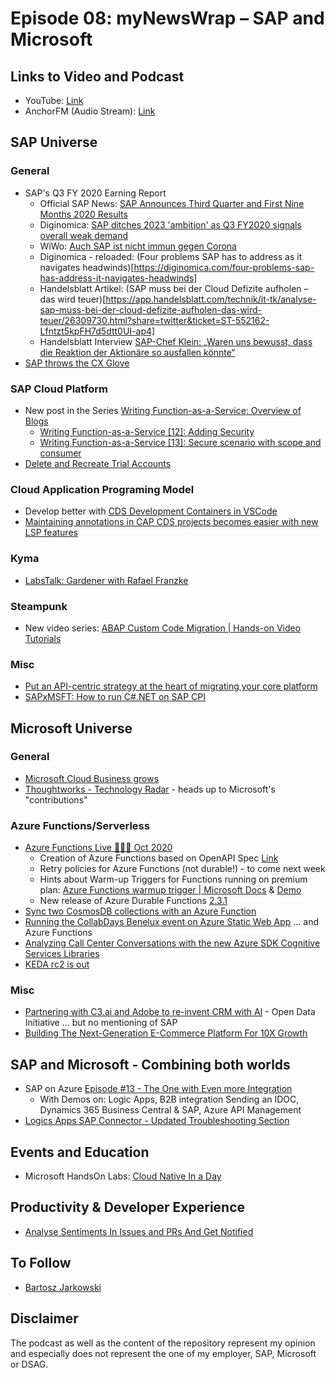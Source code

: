 # Episode 08: myNewsWrap – SAP and Microsoft 

## Links to Video and Podcast
* YouTube: [Link]() 
* AnchorFM (Audio Stream): [Link]() 

## SAP Universe

### General
* SAP's Q3 FY 2020 Earning Report
    * Official SAP News: [SAP Announces Third Quarter and First Nine Months 2020 Results](https://news.sap.com/2020/10/sap-announces-third-quarter-and-first-nine-months-2020-results/)
    * Diginomica: [SAP ditches 2023 'ambition' as Q3 FY2020 signals overall weak demand](https://diginomica.com/sap-ditches-2023-ambition-q3-fy2020-signals-overall-weak-demand)
    * WiWo: [Auch SAP ist nicht immun gegen Corona](https://www.wiwo.de/unternehmen/it/walldorfer-softwarekonzern-auch-sap-ist-nicht-immun-gegen-corona/26307900.html)
    * Diginomica - reloaded: (Four problems SAP has to address as it navigates headwinds)[https://diginomica.com/four-problems-sap-has-address-it-navigates-headwinds]
    * Handelsblatt Artikel: (SAP muss bei der Cloud Defizite aufholen – das wird teuer)[https://app.handelsblatt.com/technik/it-tk/analyse-sap-muss-bei-der-cloud-defizite-aufholen-das-wird-teuer/26309730.html?share=twitter&ticket=ST-552162-Lfntzt5kpFH7d5dtt0UI-ap4]
    * Handelsblatt Interview [SAP-Chef Klein: „Waren uns bewusst, dass die Reaktion der Aktionäre so ausfallen könnte“](https://www.handelsblatt.com/technik/it-internet/interview-sap-chef-klein-waren-uns-bewusst-dass-die-reaktion-der-aktionaere-so-ausfallen-koennte/26308968.html?social=ln-hb_hk-ph-ne-or-&ticket=ST-552149-xzpzfplyRiekBhkfBFgC-ap4)
* [SAP throws the CX Glove](https://customerthink.com/sap-throws-the-cx-glove/)

### SAP Cloud Platform
* New post in the Series [Writing Function-as-a-Service: Overview of Blogs](https://blogs.sap.com/2020/06/17/writing-functions-as-a-service-overview-of-blogs/)
    * [Writing Function-as-a-Service [12]: Adding Security](https://blogs.sap.com/2020/10/29/writing-function-as-a-service-12-adding-security/)
    * [Writing Function-as-a-Service [13]: Secure scenario with scope and consumer](https://blogs.sap.com/2020/10/29/writing-function-as-a-service-13-secure-scenario-with-scope-and-consumer/)
* [Delete and Recreate Trial Accounts](https://blogs.sap.com/2020/10/23/how-to-delete-and-recreate-your-sap-cloud-platform-trial-account/)


### Cloud Application Programing Model
* Develop better with [CDS Development Containers in VSCode](https://blogs.sap.com/2020/10/26/create-a-development-container-for-cds-in-visual-studio-code/)
* [Maintaining annotations in CAP CDS projects becomes easier  with new LSP features ](https://blogs.sap.com/2020/10/14/maintaining-annotations-in-cap-cds-projects-becomes-easier-with-new-lsp-features/)

### Kyma
* [LabsTalk: Gardener with Rafael Franzke](https://blogs.sap.com/2020/10/29/labstalk-gardener-with-rafael-franzke/)

### Steampunk
* New video series: [ABAP Custom Code Migration | Hands-on Video Tutorials](https://blogs.sap.com/2020/10/20/abap-custom-code-migration-hands-on-video-tutorials/)

### Misc
* [Put an API-centric strategy at the heart of migrating your core platform](https://diginomica.com/api-centric-strategy-migrating-core-platform)
* [SAPxMSFT: How to run C#.NET on SAP CPI](https://blogs.sap.com/2020/10/25/sapxmsft-how-to-run-c.net-on-sap-cpi/)

## Microsoft Universe

### General
* [Microsoft Cloud Business grows](https://t3n.de/news/cloud-geschaeft-microsoft-gewinn-1331454/)
* [Thoughtworks - Technology Radar](https://www.thoughtworks.com/radar) - heads up to Microsoft's "contributions"

### Azure Functions/Serverless
* [Azure Functions Live 👻🎃🦇 Oct 2020](https://youtu.be/kYgfaMQJkxI)
    * Creation of Azure Functions based on OpenAPI Spec [Link](https://azure.microsoft.com/en-us/updates/generate-a-new-function-app-from-an-openapi-specification/)
    * Retry policies for Azure Functions (not durable!) - to come next week
    * Hints about Warm-up Triggers for Functions running on premium plan: [Azure Functions warmup trigger | Microsoft Docs](https://docs.microsoft.com/en-us/azure/azure-functions/functions-bindings-warmup)  & [Demo](https://youtu.be/kYgfaMQJkxI?t=777)
    * New release of Azure Durable Functions [2.3.1](https://github.com/Azure/azure-functions-durable-extension/releases) 
* [Sync two CosmosDB collections with an Azure Function](https://markusmeyer.hashnode.dev/sync-two-cosmosdb-collections-with-an-azure-function)
* [Running the CollabDays Benelux event on Azure Static Web App](https://www.eliostruyf.com/recap-of-collab-days-benelux-running-an-event-on-azure-static-web-app/) ... and Azure Functions
* [Analyzing Call Center Conversations with the new Azure SDK Cognitive Services Libraries](https://devblogs.microsoft.com/azure-sdk/visualizing-customer-sentiment/)
* [KEDA rc2 is out](https://github.com/kedacore/keda/releases/tag/v2.0.0-rc2)

### Misc
* [Partnering with C3.ai and Adobe to re-invent CRM with AI](https://cloudblogs.microsoft.com/dynamics365/bdm/2020/10/26/partnering-with-c3-ai-and-adobe-to-re-invent-crm-with-ai/) - Open Data Initiative ... but no mentioning of SAP
* [Building The Next-Generation E-Commerce Platform For 10X Growth](https://medium.com/walmartglobaltech/building-a-next-generation-e-commerce-platform-for-10x-growth-b677ea35de89)

## SAP and Microsoft - Combining both worlds
* SAP on Azure [Episode #13 - The One with Even more Integration](https://youtu.be/byXiec0DMC0?t=880)
    * With Demos on: Logic Apps, B2B integration Sending an IDOC, Dynamics 365 Business Central & SAP, Azure API Management
* [Logics Apps SAP Connector - Updated Troubleshooting Section](https://twitter.com/david_burg/status/1321158058244861954)

## Events and Education
* Microsoft HandsOn Labs: [Cloud Native In a Day](https://github.com/microsoft/Cloud-Native-In-a-Day)

## Productivity & Developer Experience
* [Analyse Sentiments In Issues and PRs And Get Notified](https://dev.to/derberg/analyse-sentiments-in-issues-and-prs-and-get-notified-52dc)

## To Follow
* [Bartosz Jarkowski](https://people.sap.com/bartosz.jarkowski4#overview)

## Disclaimer
The podcast as well as the content of the repository represent my opinion and especially does not represent the one of my employer, SAP, Microsoft or DSAG. 